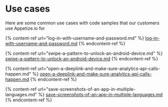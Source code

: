 # Use cases

Here are some common use cases with code samples that our customers use Appetize.io for

{% content-ref url="log-in-with-username-and-password.md" %}
[log-in-with-username-and-password.md](log-in-with-username-and-password.md)
{% endcontent-ref %}

{% content-ref url="swipe-a-pattern-to-unlock-an-android-device.md" %}
[swipe-a-pattern-to-unlock-an-android-device.md](swipe-a-pattern-to-unlock-an-android-device.md)
{% endcontent-ref %}

{% content-ref url="open-a-deeplink-and-make-sure-analytics-api-calls-happen.md" %}
[open-a-deeplink-and-make-sure-analytics-api-calls-happen.md](open-a-deeplink-and-make-sure-analytics-api-calls-happen.md)
{% endcontent-ref %}

{% content-ref url="save-screenshots-of-an-app-in-multiple-languages.md" %}
[save-screenshots-of-an-app-in-multiple-languages.md](save-screenshots-of-an-app-in-multiple-languages.md)
{% endcontent-ref %}

